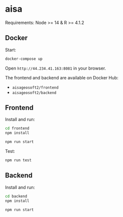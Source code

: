 # aisa 

Requirements: Node >= 14 & R >= 4.1.2

## Docker

Start:

```sh
docker-compose up
```

Open `http://44.234.41.163:8081` in your browser.

The frontend and backend are available on Docker Hub:

- `aisageosoft2/frontend`
- `aisageosoft2/backend`

## Frontend

Install and run:

```sh
cd frontend
npm install
```

```sh
npm run start
```

Test:

```sh
npm run test
```

## Backend

Install and run:

```sh
cd backend
npm install
```

```sh
npm run start
```
